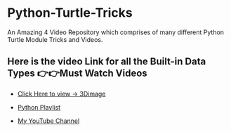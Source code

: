 # Python-Turtle-Tricks
An Amazing 4 Video Repository which comprises of many different Python Turtle Module Tricks and Videos. 

## Here is the video Link for all the Built-in Data Types 👉👉Must Watch Videos 

* [Click Here to view → 3Dimage](https://youtu.be/UrCDw33NQSs)

- [Python Playlist](https://www.youtube.com/watch?v=qzyVMhAW9FQ&list=PLYU6S1LdLhQi4DoiWkrE6CQmkj1npJ-HN)

+ [My YouTube Channel](https://www.youtube.com/c/SimplifiedLearner)

